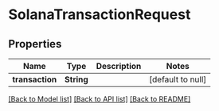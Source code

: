 # SolanaTransactionRequest

## Properties

| Name            | Type       | Description | Notes             |
| --------------- | ---------- | ----------- | ----------------- |
| **transaction** | **String** |             | [default to null] |

[[Back to Model list]](../README.md#documentation-for-models) [[Back to API list]](../README.md#documentation-for-api-endpoints) [[Back to README]](../README.md)
